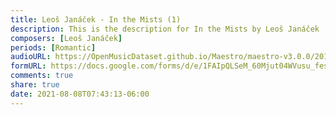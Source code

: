 ```yaml
---
title: Leoš Janáček - In the Mists (1)
description: This is the description for In the Mists by Leoš Janáček
composers: [Leoš Janáček]
periods: [Romantic]
audioURL: https://OpenMusicDataset.github.io/Maestro/maestro-v3.0.0/2018/MIDI-Unprocessed_Recital9-11_MID--AUDIO_10_R1_2018_wav--1.midi
formURL: https://docs.google.com/forms/d/e/1FAIpQLSeM_60Mjut04WVusu_fesR8OG1tD58aTbbVQoUlKKxpOI6xWA/viewform
comments: true
share: true
date: 2021-08-08T07:43:13-06:00
---
```

